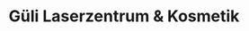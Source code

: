 ---
title: "Güli Laserzentrum & Kosmetik"
url: /berlin/gueli-laserzentrum-und-kosmetik/
shop: Kosmetik
---